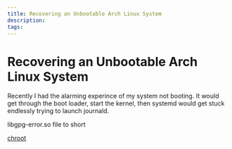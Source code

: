 ```yaml
---
title: Recovering an Unbootable Arch Linux System
description: 
tags: 
---
```


# Recovering an Unbootable Arch Linux System

Recently I had the alarming experince of my system not booting. It
would get through the boot loader, start the kernel, then systemd
would get stuck endlessly trying to launch journald.

libgpg-error.so file to short

[chroot][]

[chroot]: https://wiki.archlinux.org/index.php/Change_Root



